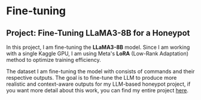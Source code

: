 # Fine-tuning

## Project: Fine-Tuning LLaMA3-8B for a Honeypot

In this project, I am fine-tuning the **LLaMA3-8B** model. Since I am working with a single Kaggle GPU, I am using Meta's **LoRA** (Low-Rank Adaptation) method to optimize training efficiency. 

The dataset I am fine-tuning the model with consists of commands and their respective outputs. The goal is to fine-tune the LLM to produce more realistic and context-aware outputs for my LLM-based honeypot project, if you want more detail about this work, you can find my entire project [here](https://github.com/Salakche/LLM_honeypot).
